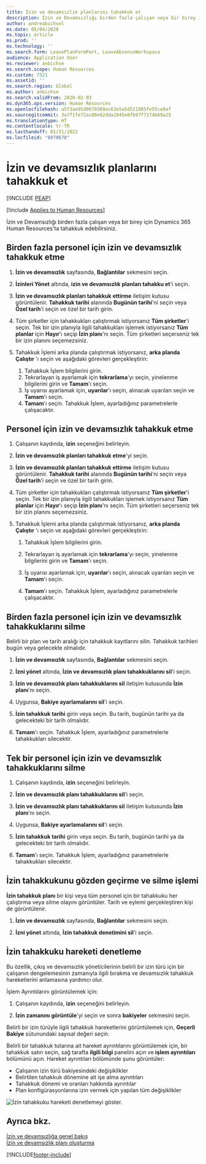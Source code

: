 ```yaml
---
title: İzin ve devamsızlık planlarını tahakkuk et
description: İzin ve Devamsızlığı birden fazla çalışan veya bir birey için Dynamics 365 Human Resources'ta tahakkuk edebilirsiniz.
author: andreabichsel
ms.date: 05/04/2020
ms.topic: article
ms.prod: ''
ms.technology: ''
ms.search.form: LeavePlanFormPart, LeaveAbsenceWorkspace
audience: Application User
ms.reviewer: anbichse
ms.search.scope: Human Resources
ms.custom: 7521
ms.assetid: ''
ms.search.region: Global
ms.author: anbichse
ms.search.validFrom: 2020-02-03
ms.dyn365.ops.version: Human Resources
ms.openlocfilehash: a5f3ae95d0670369ac63e5a5d521885fe55ce8af
ms.sourcegitcommit: 3a7f1fe72ac08e62dda1045e0fb97f7174b69a25
ms.translationtype: HT
ms.contentlocale: tr-TR
ms.lasthandoff: 01/31/2022
ms.locfileid: "8070678"
---
```

# <a name="accrue-leave-and-absence-plans"></a>İzin ve devamsızlık planlarını tahakkuk et


[!INCLUDE [PEAP](../includes/peap-2.md)]

[!include [Applies to Human Resources](../includes/applies-to-hr.md)]

İzin ve Devamsızlığı birden fazla çalışan veya bir birey için Dynamics 365 Human Resources'ta tahakkuk edebilirsiniz.

## <a name="accrue-leave-and-absence-for-multiple-employees"></a>Birden fazla personel için izin ve devamsızlık tahakkuk etme

1. **İzin ve devamsızlık** sayfasında, **Bağlantılar** sekmesini seçin.

2. **İzinleri Yönet** altında, **izin ve devamsızlık planları tahakku et**'i seçin.

3. **İzin ve devamsızlık planları tahakkuk ettirme** iletişim kutusu görüntülenir. **Tahakkuk tarihi** alanında **Bugünün tarihi**'ni seçin veya **Özel tarih**'i seçin ve özel bir tarih girin.

4. Tüm şirketler için tahakkukları çalıştırmak istiyorsanız **Tüm şirketler**'i seçin. Tek bir izin planıyla ilgili tahakkukları işlemek istiyorsanız **Tüm planlar** için **Hayır**'ı seçip **İzin planı**'nı seçin. Tüm şirketleri seçerseniz tek bir izin planını seçemezsiniz.

5. Tahakkuk İşlemi arka planda çalıştırmak istiyorsanız, **arka planda Çalıştır** 'ı seçin ve aşağıdaki görevleri gerçekleştirin:

    1. Tahakkuk İşlem bilgilerini girin.
    2. Tekrarlayan iş ayarlamak için **tekrarlama**'yı seçin, yinelenme bilgilerini girin ve **Tamam**'ı seçin.
    3. İş uyarısı ayarlamak için, **uyarılar**'ı seçin, alınacak uyarıları seçin ve **Tamam**'ı seçin.
    4. **Tamam**'ı seçin. Tahakkuk İşlem, ayarladığınız parametrelerle çalışacaktır. 

## <a name="accrue-leave-and-absence-for-an-employee"></a>Personel için izin ve devamsızlık tahakkuk etme

1. Çalışanın kaydında, **izin** seçeneğini belirleyin.

2. **İzin ve devamsızlık planları tahakkuk etme**'yi seçin.

3. **İzin ve devamsızlık planları tahakkuk ettirme** iletişim kutusu görüntülenir. **Tahakkuk tarihi** alanında **Bugünün tarihi**'ni seçin veya **Özel tarih**'i seçin ve özel bir tarih girin.

4. Tüm şirketler için tahakkukları çalıştırmak istiyorsanız **Tüm şirketler**'i seçin. Tek bir izin planıyla ilgili tahakkukları işlemek istiyorsanız **Tüm planlar** için **Hayır**'ı seçip **İzin planı**'nı seçin. Tüm şirketleri seçerseniz tek bir izin planını seçemezsiniz.

5. Tahakkuk İşlemi arka planda çalıştırmak istiyorsanız, **arka planda Çalıştır** 'ı seçin ve aşağıdaki görevleri gerçekleştirin:

   1. Tahakkuk İşlem bilgilerini girin.

   2. Tekrarlayan iş ayarlamak için **tekrarlama**'yı seçin, yinelenme bilgilerini girin ve **Tamam**'ı seçin.

   3. İş uyarısı ayarlamak için, **uyarılar**'ı seçin, alınacak uyarıları seçin ve **Tamam**'ı seçin.

   4. **Tamam**'ı seçin. Tahakkuk İşlem, ayarladığınız parametrelerle çalışacaktır.

## <a name="delete-leave-and-absence-accruals-for-multiple-employees"></a>Birden fazla personel için izin ve devamsızlık tahakkuklarını silme

Belirli bir plan ve tarih aralığı için tahakkuk kayıtlarını silin. Tahakkuk tarihleri bugün veya gelecekte olmalıdır.

1. **İzin ve devamsızlık** sayfasında, **Bağlantılar** sekmesini seçin.

2. **İzni yönet** altında, **İzin ve devamsızlık planı tahakkuklarını sil**'i seçin.

3. **İzin ve devamsızlık planı tahakkuklarını sil** iletişim kutusunda **İzin planı**'nı seçin.

4. Uygunsa, **Bakiye ayarlamalarını sil**'i seçin.

5. **İzin tahakkuk tarihi** girin veya seçin. Bu tarih, bugünün tarihi ya da gelecekteki bir tarih olmalıdır.

6. **Tamam**'ı seçin. Tahakkuk İşlem, ayarladığınız parametrelerle tahakkukları silecektir.

## <a name="delete-leave-and-absence-accruals-for-a-single-employee"></a>Tek bir personel için izin ve devamsızlık tahakkuklarını silme

1. Çalışanın kaydında, **izin** seçeneğini belirleyin.

2. **İzin ve devamsızlık planı tahakkuklarını sil**'i seçin.

3. **İzin ve devamsızlık planı tahakkuklarını sil** iletişim kutusunda **İzin planı**'nı seçin.

4. Uygunsa, **Bakiye ayarlamalarını sil**'i seçin.

5. **İzin tahakkuk tarihi** girin veya seçin. Bu tarih, bugünün tarihi ya da gelecekteki bir tarih olmalıdır.

6. **Tamam**'ı seçin. Tahakkuk İşlem, ayarladığınız parametrelerle tahakkukları silecektir.

## <a name="review-leave-accrual-and-deletion-processes"></a>İzin tahakkukunu gözden geçirme ve silme işlemi

**İzin tahakkuk planı** bir kişi veya tüm personel için bir tahakkuku her çalıştırma veya silme olayını görüntüler. Tarih ve eylemi gerçekleştiren kişi de görüntülenir.

1. **İzin ve devamsızlık** sayfasında, **Bağlantılar** sekmesini seçin.

2. **İzni yönet** altında, **İzin tahakkuk denetimini sil**'i seçin.

## <a name="leave-accrual-transaction-auditing"></a>İzin tahakkuku hareketi denetleme

Bu özellik, çıkış ve devamsızlık yöneticilerinin belirli bir izin türü için bir çalışanın dengelemesinin zamanıyla ilgili bırakma ve devamsızlık tahakkuk hareketlerini anlamasına yardımcı olur.

İşlem Ayrıntılarını görüntülemek için:

1. Çalışanın kaydında, **izin** seçeneğini belirleyin.

2. **İzin zamanını görüntüle**'yi seçin ve sonra **bakiyeler** sekmesini seçin.

Belirli bir izin türüyle ilgili tahakkuk hareketlerini görüntülemek için, **Geçerli Bakiye** sütunundaki sayısal değeri seçin.

Belirli bir tahakkuk tutarına ait hareket ayrıntılarını görüntülemek için, bir tahakkuk satırı seçin, sağ tarafta **ilgili bilgi** panelini açın ve **işlem ayrıntıları** bölümünü açın. Hareket ayrıntıları bölümünde şunu görüntüler:

- Çalışanın izin türü bakiyesindeki değişiklikler
- Belirtilen tahakkuk dönemine ait işe alma ayrıntıları
- Tahakkuk dönemi ve oranları hakkında ayrıntılar
- Plan konfigürasyonlarına izin vermek için yapılan tüm değişiklikler

![İzin tahakkuku hareketi denetlemeyi göster.](media/hr-leave-and-absence-accrue-audit.png)

## <a name="see-also"></a>Ayrıca bkz.

[İzin ve devamsızlığa genel bakış](hr-leave-and-absence-overview.md)</br>
[İzin ve devamsızlık planı oluşturma](hr-leave-and-absence-plans.md)



[!INCLUDE[footer-include](../includes/footer-banner.md)]
